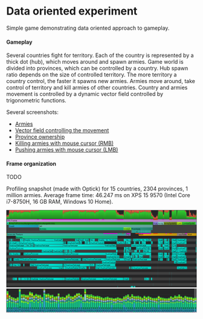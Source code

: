 # Data oriented experiment

Simple game demonstrating data oriented approach to gameplay. 

#### Gameplay
Several countries fight for territory. Each of the country is represented by a thick dot (hub), which moves around and spawn armies.
Game world is divided into provinces, which can be controlled by a country. Hub spawn ratio depends on the size of controlled territory. 
The more territory a country control, the faster it spawns new armies. Armies move around, take control of territory and kill armies of other countries. 
Country and armies movement is controlled by a dynamic vector field controlled by trigonometric functions.

Several screenshots: 
* [Armies](/img/armies.png)
* [Vector field controlling the movement](/img/gradient.png)
* [Province ownership](/img/ownership.png)
* [Killing armies with mouse cursor (RMB)](/img/kill.png)
* [Pushing armies with mouse cursor (LMB)](/img/push.png)


#### Frame organization
TODO

Profiling snapshot (made with Optick) for 15 countries, 2304 provinces, 1 million armies. 
Average frame time: 46.247 ms on XPS 15 9570 (Intel Core i7-8750H, 16 GB RAM, Windows 10 Home).

![Frame organization](/img/profile_overview.png)
![Frame lengths](/img/profiling_times.png)
